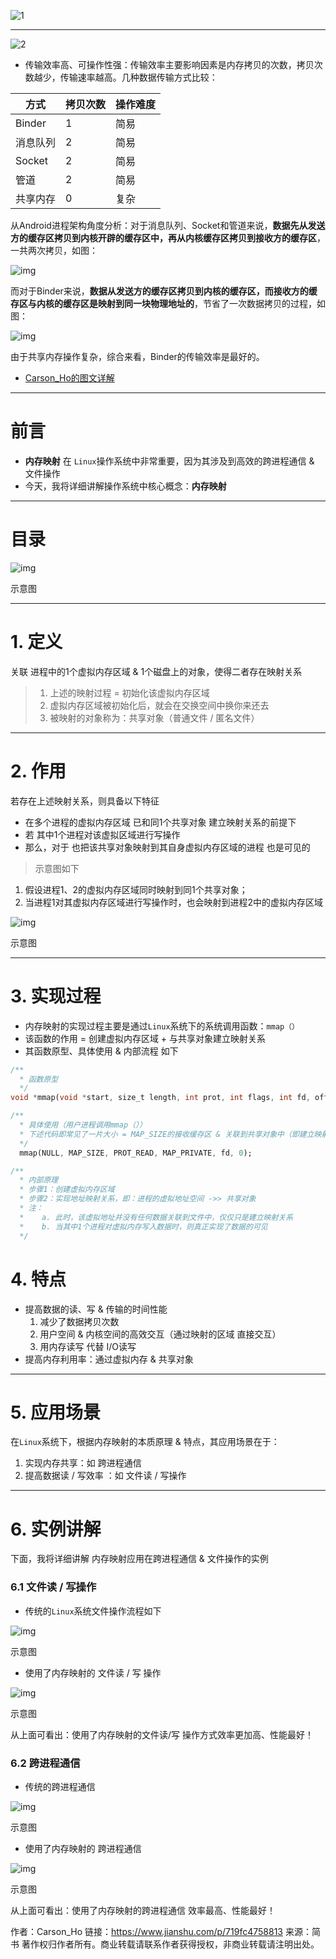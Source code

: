 

![1](http://r.photo.store.qq.com/psb?/V14L47VC0w3vOf/PE*7BunQEyvfFtptZxbX1DKnwe0WNK4X6ozKxvkOIF0!/r/dMMAAAAAAAAA)

---

![2](http://r.photo.store.qq.com/psb?/V14L47VC0w3vOf/DNK5fvMOxLrwcQfDwJJhPMsxG0C*tpa8AjkjGXsrPrU!/r/dLwAAAAAAAAA)



- 传输效率高、可操作性强：传输效率主要影响因素是内存拷贝的次数，拷贝次数越少，传输速率越高。几种数据传输方式比较：

| 方式     | 拷贝次数 | 操作难度 |
| -------- | -------- | -------- |
| Binder   | 1        | 简易     |
| 消息队列 | 2        | 简易     |
| Socket   | 2        | 简易     |
| 管道     | 2        | 简易     |
| 共享内存 | 0        | 复杂     |

从Android进程架构角度分析：对于消息队列、Socket和管道来说，**数据先从发送方的缓存区拷贝到内核开辟的缓存区中，再从内核缓存区拷贝到接收方的缓存区**，一共两次拷贝，如图：



![img](https://tva1.sinaimg.cn/large/0081Kckwly1glq58keig7j30dw055q33.jpg)



而对于Binder来说，**数据从发送方的缓存区拷贝到内核的缓存区，而接收方的缓存区与内核的缓存区是映射到同一块物理地址的**，节省了一次数据拷贝的过程，如图：



![img](https://tva1.sinaimg.cn/large/0081Kckwly1glq58lojplj30dh06iwh5.jpg)



由于共享内存操作复杂，综合来看，Binder的传输效率是最好的。



- [Carson_Ho的图文详解](https://www.jianshu.com/p/719fc4758813)

 

---

# 前言

- **内存映射** 在 `Linux`操作系统中非常重要，因为其涉及到高效的跨进程通信 & 文件操作
- 今天，我将详细讲解操作系统中核心概念：**内存映射**

------

# 目录

![img](https://tva1.sinaimg.cn/large/0081Kckwly1glq58eoowvj30xc0oamzd.jpg)

示意图

------

# 1. 定义

关联 进程中的1个虚拟内存区域 & 1个磁盘上的对象，使得二者存在映射关系

> 1. 上述的映射过程 = 初始化该虚拟内存区域
> 2. 虚拟内存区域被初始化后，就会在交换空间中换你来还去
> 3. 被映射的对象称为：共享对象（普通文件 / 匿名文件）

------

# 2. 作用

若存在上述映射关系，则具备以下特征

- 在多个进程的虚拟内存区域 已和同1个共享对象 建立映射关系的前提下
- 若 其中1个进程对该虚拟区域进行写操作
- 那么，对于 也把该共享对象映射到其自身虚拟内存区域的进程 也是可见的

> 示意图如下

1. 假设进程1、2的虚拟内存区域同时映射到同1个共享对象；
2. 当进程1对其虚拟内存区域进行写操作时，也会映射到进程2中的虚拟内存区域

![img](https://tva1.sinaimg.cn/large/0081Kckwly1glq58cbimwj30e60lw0tn.jpg)

示意图

------

# 3. 实现过程

- 内存映射的实现过程主要是通过`Linux`系统下的系统调用函数：`mmap（）`
- 该函数的作用 = 创建虚拟内存区域 + 与共享对象建立映射关系
- 其函数原型、具体使用 & 内部流程 如下



```dart
/**
  * 函数原型
  */
void *mmap(void *start, size_t length, int prot, int flags, int fd, off_t offset);

/**
  * 具体使用（用户进程调用mmap（））
  * 下述代码即常见了一片大小 = MAP_SIZE的接收缓存区 & 关联到共享对象中（即建立映射）
  */
  mmap(NULL, MAP_SIZE, PROT_READ, MAP_PRIVATE, fd, 0);

/**
  * 内部原理
  * 步骤1：创建虚拟内存区域
  * 步骤2：实现地址映射关系，即：进程的虚拟地址空间 ->> 共享对象
  * 注： 
  *    a. 此时，该虚拟地址并没有任何数据关联到文件中，仅仅只是建立映射关系
  *    b. 当其中1个进程对虚拟内存写入数据时，则真正实现了数据的可见
  */
```

# 4. 特点

- 提高数据的读、写 & 传输的时间性能
  1. 减少了数据拷贝次数
  2. 用户空间 & 内核空间的高效交互（通过映射的区域 直接交互）
  3. 用内存读写 代替 I/O读写
- 提高内存利用率：通过虚拟内存 & 共享对象

------

# 5. 应用场景

在`Linux`系统下，根据内存映射的本质原理 & 特点，其应用场景在于：

1. 实现内存共享：如 跨进程通信
2. 提高数据读 / 写效率 ：如 文件读 / 写操作

------

# 6. 实例讲解

下面，我将详细讲解 内存映射应用在跨进程通信 & 文件操作的实例

### 6.1 文件读 / 写操作

- 传统的`Linux`系统文件操作流程如下

![img](https://tva1.sinaimg.cn/large/0081Kckwly1glq58a1m27j30qo0f0tbj.jpg)

示意图

- 使用了内存映射的 文件读 / 写 操作

![img](https://tva1.sinaimg.cn/large/0081Kckwly1glq587o58vj30q40l9jwx.jpg)

示意图

从上面可看出：使用了内存映射的文件读/写 操作方式效率更加高、性能最好！

### 6.2 跨进程通信

- 传统的跨进程通信

![img](https://upload-images.jianshu.io/upload_images/944365-d3d15895eb9a58e6.png?imageMogr2/auto-orient/strip|imageView2/2/w/1030)

示意图

- 使用了内存映射的 跨进程通信

![img](https://tva1.sinaimg.cn/large/0081Kckwly1glq585vtcsj30qo0lzju7.jpg)

示意图

从上面可看出：使用了内存映射的跨进程通信 效率最高、性能最好！



作者：Carson_Ho
链接：https://www.jianshu.com/p/719fc4758813
来源：简书
著作权归作者所有。商业转载请联系作者获得授权，非商业转载请注明出处。